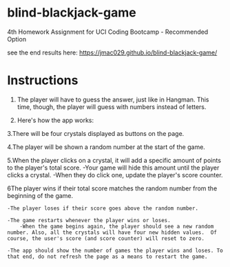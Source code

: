 # blind-blackjack-game
4th Homework Assignment for UCI Coding Bootcamp - Recommended Option

see the end results here: https://jmac029.github.io/blind-blackjack-game/

# Instructions
1. The player will have to guess the answer, just like in Hangman. This time, though, the player will guess with numbers instead of  letters.

2. Here's how the app works:

3.There will be four crystals displayed as buttons on the page.

4.The player will be shown a random number at the start of the game.

5.When the player clicks on a crystal, it will add a specific amount of points to the player's total score.
        -Your game will hide this amount until the player clicks a crystal.
        -When they do click one, update the player's score counter.

6The player wins if their total score matches the random number from the beginning of the game.

    -The player loses if their score goes above the random number.

    -The game restarts whenever the player wins or loses.
        -When the game begins again, the player should see a new random number. Also, all the crystals will have four new hidden values.  Of course, the user's score (and score counter) will reset to zero.

    -The app should show the number of games the player wins and loses. To that end, do not refresh the page as a means to restart the game.
